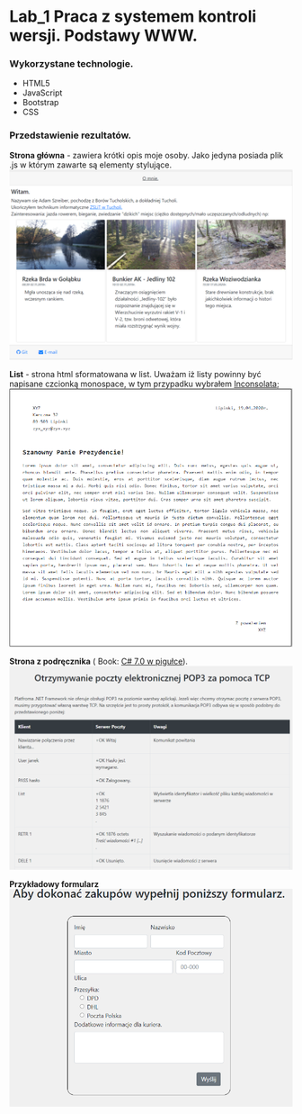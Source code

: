 # Lab_1 Praca z systemem kontroli wersji. Podstawy WW&#8203;W.

### Wykorzystane technologie.
* HTML5
* JavaScript
* Bootstrap
* CSS

### Przedstawienie rezultatów.

__Strona główna__ - zawiera krótki opis moje osoby. Jako jedyna posiada plik .js w którym zawarte są elementy stylujące.
![Strona Główna](md_img/homepage.png)

__List__ - strona html sformatowana w list. Uważam iż listy powinny być napisane czcionką monospace, w tym przypadku wybrałem [Inconsolata](https://fonts.google.com/specimen/Inconsolata);
![List](md_img/list.png)

__Strona z podręcznika__ ( Book: [ C# 7.0 w pigułce](https://helion.pl/ksiazki/c-7-0-w-pigulce-wydanie-vii-joseph-albahari-ben-albahari,c7pig7.htm#format/d)). 
![Podrecznik](md_img/podrecznik.png)

__Przykładowy formularz__
![Formularz](md_img/form.png)
